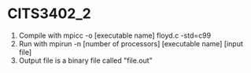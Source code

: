 # CITS3402_2
1) Compile with mpicc -o [executable name] floyd.c -std=c99
2) Run with mpirun -n [number of processors] [executable name] [input file]
3) Output file is a binary file called "file.out"
